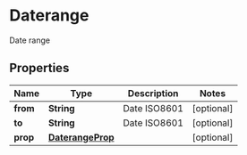 

# Daterange

Date range

## Properties

| Name | Type | Description | Notes |
|------------ | ------------- | ------------- | -------------|
|**from** | **String** | Date ISO8601 |  [optional] |
|**to** | **String** | Date ISO8601 |  [optional] |
|**prop** | [**DaterangeProp**](DaterangeProp.md) |  |  [optional] |



